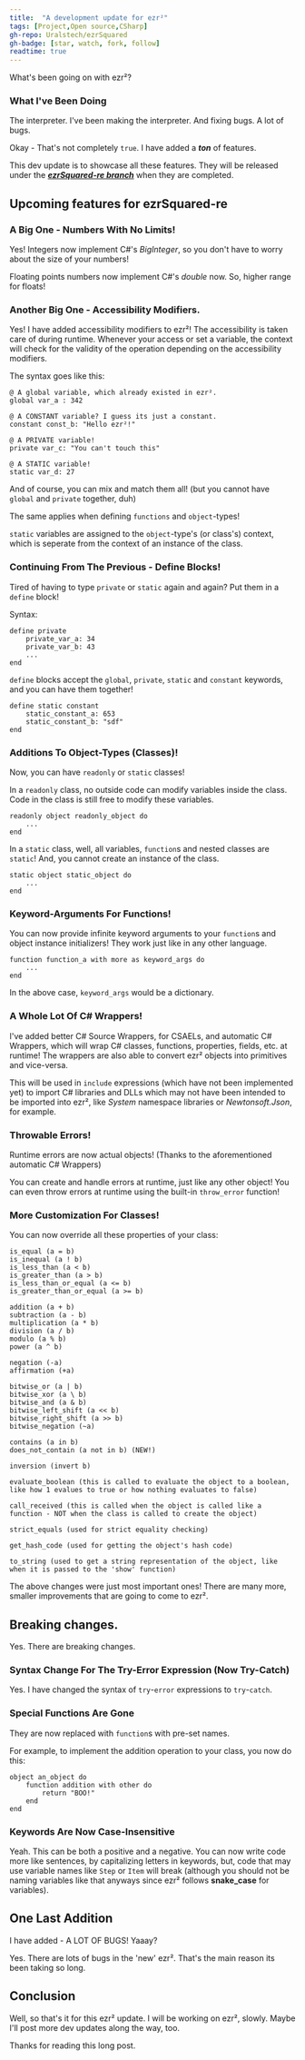 ```yaml
---
title:  "A development update for ezr²"
tags: [Project,Open source,CSharp]
gh-repo: Uralstech/ezrSquared
gh-badge: [star, watch, fork, follow]
readtime: true
---
```


What's been going on with ezr²?

### What I've Been Doing

The interpreter. I've been making the interpreter. And fixing bugs. A lot of bugs.

Okay - That's not completely `true`. I have added a ***ton*** of features.

This dev update is to showcase all these features. They will be released under the [***ezrSquared-re branch***](https://github.com/Uralstech/ezrSquared/tree/ezrSquared-re) when they are completed.

## Upcoming features for ezrSquared-re

### A Big One - Numbers With No Limits!
Yes! Integers now implement C#'s *BigInteger*, so you don't have to worry about the size of your numbers!

Floating points numbers now implement C#'s *double* now. So, higher range for floats!

### Another Big One - Accessibility Modifiers.

Yes! I have added accessibility modifiers to ezr²! The accessibility is taken care of during runtime. Whenever your access or set a variable, the context will check for the validity of the operation depending on the accessibility modifiers.

The syntax goes like this:
```ezrSquared
@ A global variable, which already existed in ezr².
global var_a : 342

@ A CONSTANT variable? I guess its just a constant.
constant const_b: "Hello ezr²!"

@ A PRIVATE variable!
private var_c: "You can't touch this"

@ A STATIC variable!
static var_d: 27
```

And of course, you can mix and match them all!
(but you cannot have `global` and `private` together, duh)

The same applies when defining `functions` and `object`-types!

`static` variables are assigned to the `object`-type's (or class's) context, which is seperate from the context of an instance of the class.

### Continuing From The Previous - Define Blocks!

Tired of having to type `private` or `static` again and again? Put them in a `define` block!

Syntax:
```ezrSquared
define private
    private_var_a: 34
    private_var_b: 43
    ...
end
```

`define` blocks accept the `global`, `private`, `static` and `constant` keywords, and you can have them together!

```ezrSquared
define static constant
    static_constant_a: 653
    static_constant_b: "sdf"
end
```

### Additions To Object-Types (Classes)!

Now, you can have `readonly` or `static` classes!

In a `readonly` class, no outside code can modify variables inside the class. Code in the class is still free to modify these variables.

```ezrSquared
readonly object readonly_object do
    ...
end
```

In a `static` class, well, all variables, `function`s and nested classes are `static`! And, you cannot create an instance of the class.

```ezrSquared
static object static_object do
    ...
end
```

### Keyword-Arguments For Functions!

You can now provide infinite keyword arguments to your `function`s and object instance initializers! They work just like in any other language.

```ezrSquared
function function_a with more as keyword_args do
    ...
end
```

In the above case, `keyword_args` would be a dictionary.

### A Whole Lot Of C# Wrappers!

I've added better C# Source Wrappers, for CSAELs, and automatic C# Wrappers, which will wrap C# classes, functions, properties, fields, etc.
at runtime! The wrappers are also able to convert ezr² objects into primitives and vice-versa.

This will be used in `include` expressions (which have not been implemented yet) to import C# libraries and DLLs which may not have been intended
to be imported into ezr², like *System* namespace libraries or *Newtonsoft.Json*, for example.

### Throwable Errors!

Runtime errors are now actual objects! (Thanks to the aforementioned automatic C# Wrappers)

You can create and handle errors at runtime, just like any other object! You can even throw errors at runtime using the built-in `throw_error` function!

### More Customization For Classes!

You can now override all these properties of your class:

```
is_equal (a = b)
is_inequal (a ! b)
is_less_than (a < b)
is_greater_than (a > b)
is_less_than_or_equal (a <= b)
is_greater_than_or_equal (a >= b)

addition (a + b)
subtraction (a - b)
multiplication (a * b)
division (a / b)
modulo (a % b)
power (a ^ b)

negation (-a)
affirmation (+a)

bitwise_or (a | b)
bitwise_xor (a \ b)
bitwise_and (a & b)
bitwise_left_shift (a << b)
bitwise_right_shift (a >> b)
bitwise_negation (~a)

contains (a in b)
does_not_contain (a not in b) (NEW!)

inversion (invert b)

evaluate_boolean (this is called to evaluate the object to a boolean, like how 1 evalues to true or how nothing evaluates to false)

call_received (this is called when the object is called like a function - NOT when the class is called to create the object)

strict_equals (used for strict equality checking)

get_hash_code (used for getting the object's hash code)

to_string (used to get a string representation of the object, like when it is passed to the 'show' function)
```

The above changes were just most important ones! There are many more, smaller improvements that are going to come to ezr².

## Breaking changes.

Yes. There are breaking changes.

### Syntax Change For The Try-Error Expression (Now Try-Catch)

Yes. I have changed the syntax of `try`-`error` expressions to `try`-`catch`.

### Special Functions Are Gone

They are now replaced with `function`s with pre-set names.

For example, to implement the addition operation to your class, you now do this:
```ezrSquared
object an_object do
    function addition with other do
        return "BOO!"
    end
end
```

### Keywords Are Now Case-Insensitive

Yeah. This can be both a positive and a negative. You can now write code more like sentences, by capitalizing letters in keywords, but, code
that may use variable names like `Step` or `Item` will break (although you should not be naming variables like that anyways since ezr² follows
**snake_case** for variables).

## One Last Addition

I have added - A LOT OF BUGS! Yaaay?

Yes. There are lots of bugs in the 'new' ezr². That's the main reason its been taking so long.

## Conclusion

Well, so that's it for this ezr² update. I will be working on ezr², slowly. Maybe I'll post more dev updates along the way, too.

Thanks for reading this long post.